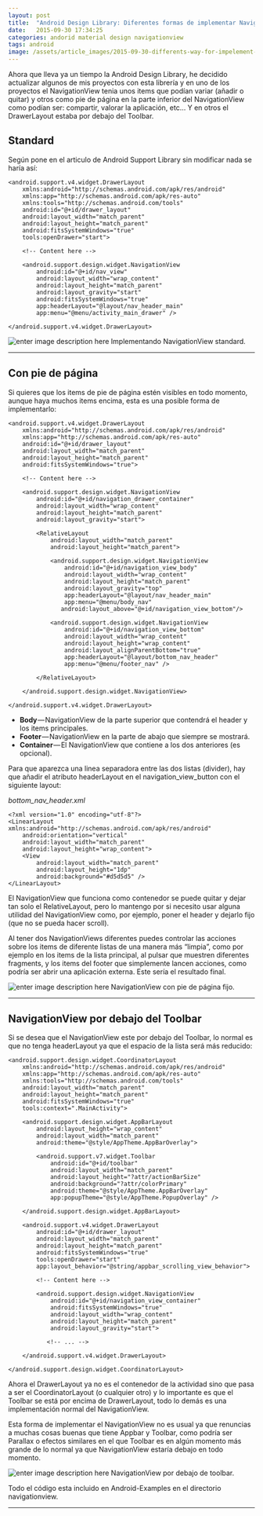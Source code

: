 ```yaml
---
layout: post
title:  "Android Design Library: Diferentes formas de implementar NavigationView y DrawableLayout"
date:   2015-09-30 17:34:25
categories: andorid material design navigationview
tags: android
image: /assets/article_images/2015-09-30-differents-way-for-impelement-navigationview/desktop.jpg
---
```


Ahora que lleva ya un tiempo la Android Design Library, he decidido actualizar algunos de mis proyectos con esta librería y en uno de los proyectos el NavigationView tenia unos items que podían variar (añadir o quitar) y otros como pie de página en la parte inferior del NavigationView como podían ser: compartir, valorar la aplicación, etc… Y en otros el DrawerLayout estaba por debajo del Toolbar.


Standard
--------

Según pone en el articulo de Android Support Library sin modificar nada se haría así:

    <android.support.v4.widget.DrawerLayout
        xmlns:android="http://schemas.android.com/apk/res/android"
        xmlns:app="http://schemas.android.com/apk/res-auto"
        xmlns:tools="http://schemas.android.com/tools"
        android:id="@+id/drawer_layout"
        android:layout_width="match_parent"
        android:layout_height="match_parent"
        android:fitsSystemWindows="true"
        tools:openDrawer="start">
    
        <!-- Content here -->
    
        <android.support.design.widget.NavigationView
            android:id="@+id/nav_view"
            android:layout_width="wrap_content"
            android:layout_height="match_parent"
            android:layout_gravity="start"
            android:fitsSystemWindows="true"
            app:headerLayout="@layout/nav_header_main"
            app:menu="@menu/activity_main_drawer" />
    
    </android.support.v4.widget.DrawerLayout>

![enter image description here](https://cdn-images-1.medium.com/max/1600/1*mgbxAxAV_FRTzcFouk7j-g.gif)
Implementando NavigationView standard.

----------

Con pie de página
-----------------

Si quieres que los items de pie de página estén visibles en todo momento, aunque haya muchos items encima, esta es una posible forma de implementarlo:

    <android.support.v4.widget.DrawerLayout
        xmlns:android="http://schemas.android.com/apk/res/android"
        xmlns:app="http://schemas.android.com/apk/res-auto"
        android:id="@+id/drawer_layout"
        android:layout_width="match_parent"
        android:layout_height="match_parent"
        android:fitsSystemWindows="true">
    
        <!-- Content here -->
    
        <android.support.design.widget.NavigationView
            android:id="@+id/navigation_drawer_container"
            android:layout_width="wrap_content"
            android:layout_height="match_parent"
            android:layout_gravity="start">
    
            <RelativeLayout
                android:layout_width="match_parent"
                android:layout_height="match_parent">
    
                <android.support.design.widget.NavigationView
                    android:id="@+id/navigation_view_body"
                    android:layout_width="wrap_content"
                    android:layout_height="match_parent"
                    android:layout_gravity="top"
                    app:headerLayout="@layout/nav_header_main"
                    app:menu="@menu/body_nav"
                   android:layout_above="@+id/navigation_view_bottom"/>
    
                <android.support.design.widget.NavigationView
                    android:id="@+id/navigation_view_bottom"
                    android:layout_width="wrap_content"
                    android:layout_height="wrap_content"
                    android:layout_alignParentBottom="true"
                    app:headerLayout="@layout/bottom_nav_header"
                    app:menu="@menu/footer_nav" />
    
            </RelativeLayout>
    
        </android.support.design.widget.NavigationView>
    
    </android.support.v4.widget.DrawerLayout>

 - **Body** — NavigationView de la parte superior que contendrá el header y los items principales.
 - **Footer** — NavigationView en la parte de abajo que siempre se mostrará.
 - **Container** — El NavigationView que contiene a los dos anteriores (es opcional).

Para que aparezca una linea separadora entre las dos listas (divider), hay que añadir el atributo headerLayout en el navigation_view_button con el siguiente layout:

*bottom_nav_header.xml*

    <?xml version="1.0" encoding="utf-8"?>
    <LinearLayout xmlns:android="http://schemas.android.com/apk/res/android"
        android:orientation="vertical"
        android:layout_width="match_parent"
        android:layout_height="wrap_content">
        <View
            android:layout_width="match_parent"
            android:layout_height="1dp"
            android:background="#d5d5d5" />  
    </LinearLayout>

El NavigationView que funciona como contenedor se puede quitar y dejar tan solo el RelativeLayout, pero lo mantengo por si necesito usar alguna utilidad del NavigationView como, por ejemplo, poner el header y dejarlo fijo (que no se pueda hacer scroll).

Al tener dos NavigationViews diferentes puedes controlar las acciones sobre los items de diferente listas de una manera más “limpia”, como por ejemplo en los items de la lista principal, al pulsar que muestren diferentes fragments, y los items del footer que simplemente lancen acciones, como podría ser abrir una aplicación externa.
Este sería el resultado final.

![enter image description here](https://cdn-images-1.medium.com/max/1600/1*G52oJ8FMY_YuNEl7n4PkIg.gif)
NavigationView con pie de página fijo.

----------

NavigationView por debajo del Toolbar
-------------------------------------

Si se desea que el NavigationView este por debajo del Toolbar, lo normal es que no tenga headerLayout ya que el espacio de la lista será más reducido:

    <android.support.design.widget.CoordinatorLayout
        xmlns:android="http://schemas.android.com/apk/res/android"
        xmlns:app="http://schemas.android.com/apk/res-auto"
        xmlns:tools="http://schemas.android.com/tools"
        android:layout_width="match_parent"
        android:layout_height="match_parent"
        android:fitsSystemWindows="true"
        tools:context=".MainActivity">
    
        <android.support.design.widget.AppBarLayout
            android:layout_height="wrap_content"
            android:layout_width="match_parent"
            android:theme="@style/AppTheme.AppBarOverlay">
    
            <android.support.v7.widget.Toolbar
                android:id="@+id/toolbar"
                android:layout_width="match_parent"
                android:layout_height="?attr/actionBarSize"
                android:background="?attr/colorPrimary"
                android:theme="@style/AppTheme.AppBarOverlay"
                app:popupTheme="@style/AppTheme.PopupOverlay" />
    
        </android.support.design.widget.AppBarLayout>
    
        <android.support.v4.widget.DrawerLayout
            android:id="@+id/drawer_layout"
            android:layout_width="match_parent"
            android:layout_height="match_parent"
            android:fitsSystemWindows="true"
            tools:openDrawer="start"
            app:layout_behavior="@string/appbar_scrolling_view_behavior">
    
            <!-- Content here -->
    
            <android.support.design.widget.NavigationView
                android:id="@+id/navigation_view_container"
                android:fitsSystemWindows="true"
                android:layout_width="wrap_content"
                android:layout_height="match_parent"
                android:layout_gravity="start">
    
               <!-- ... -->
    
        </android.support.v4.widget.DrawerLayout>
    
    </android.support.design.widget.CoordinatorLayout>

Ahora el DrawerLayout ya no es el contenedor de la actividad sino que pasa a ser el CoordinatorLayout (o cualquier otro) y lo importante es que el Toolbar se está por encima de DrawerLayout, todo lo demás es una implementación normal del NavigationView.

Esta forma de implementar el NavigationView no es usual ya que renuncias a muchas cosas buenas que tiene Appbar y Toolbar, como podría ser Parallax o efectos similares en el que Toolbar es en algún momento más grande de lo normal ya que NavigationView estaría debajo en todo momento.

![enter image description here](https://cdn-images-1.medium.com/max/1600/1*_ySVKSkuQaenJ7QT4X5ZJw.gif)
NavigationView por debajo de toolbar.

Todo el código esta incluido en Android-Examples en el directorio navigationview.

----------
